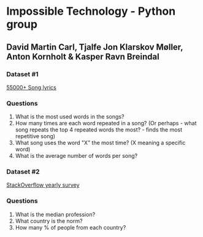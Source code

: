 # Impossible Technology - Python group
## David Martin Carl, Tjalfe Jon Klarskov Møller, Anton Kornholt & Kasper Ravn Breindal

### Dataset #1 
[55000+ Song lyrics](https://www.kaggle.com/mousehead/songlyrics/data)

### Questions
1. What is the most used words in the songs?
2. How many times are each word repeated in a song? (Or perhaps - what song repeats the top 4 repeated words the most? - finds the most repetitive song)
3. What song uses the word "X" the most time? (X meaning a specific word)
4. What is the average number of words per song?

### Dataset #2 
[StackOverflow yearly survey](https://www.kaggle.com/stackoverflow/so-survey-2017/data)

### Questions
1. What is the median profession?
2. What country is the norm?
3. How many % of people from each country?
